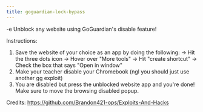 ```yaml
---
title: goguardian-lock-bypass
---
```


-e 
Unblock any website using GoGuardian's disable feature!

Instructions:
1. Save the website of your choice as an app by doing the following:
   -> Hit the three dots icon
   -> Hover over "More tools"
   -> Hit "create shortcut" 
   -> Check the box that says "Open in window"
2. Make your teacher disable your Chromebook (ngl you should just use another gg exploit)
3. You are disabled but press the unblocked website app and you're done! Make sure to move the browsing disabled popup.

Credits:
https://github.com/Brandon421-ops/Exploits-And-Hacks
